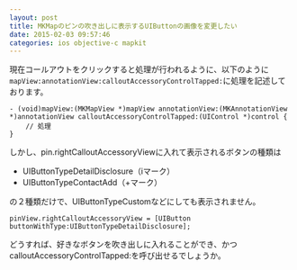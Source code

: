```yaml
---
layout: post
title: MKMapのピンの吹き出しに表示するUIButtonの画像を変更したい
date: 2015-02-03 09:57:46
categories: ios objective-c mapkit
---
```

<!-- {% raw %} -->
<p>現在コールアウトをクリックすると処理が行われるように、以下のように<code>mapView:annotationView:calloutAccessoryControlTapped:</code>に処理を記述しております。</p>

<pre><code>- (void)mapView:(MKMapView *)mapView annotationView:(MKAnnotationView *)annotationView calloutAccessoryControlTapped:(UIControl *)control { 
    // 処理
}
</code></pre>

<p>しかし、pin.rightCalloutAccessoryViewに入れて表示されるボタンの種類は</p>

<ul>
<li>UIButtonTypeDetailDisclosure（iマーク）</li>
<li>UIButtonTypeContactAdd（+マーク）</li>
</ul>

<p>の２種類だけで、UIButtonTypeCustomなどにしても表示されません。</p>

<pre><code>pinView.rightCalloutAccessoryView = [UIButton buttonWithType:UIButtonTypeDetailDisclosure];
</code></pre>

<p>どうすれば、好きなボタンを吹き出しに入れることができ、かつcalloutAccessoryControlTapped:を呼び出せるでしょうか。</p>
<!-- {% endraw %} -->

